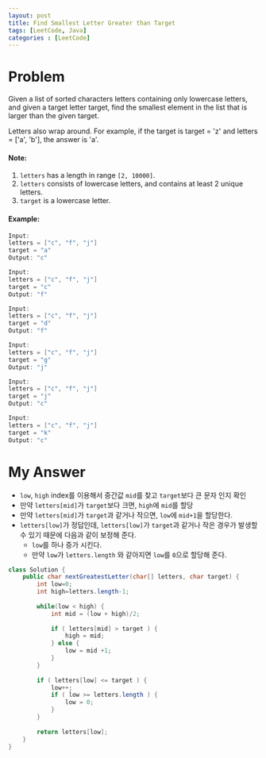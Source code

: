 ```yaml
---
layout: post
title: Find Smallest Letter Greater than Target
tags: [LeetCode, Java]
categories : [LeetCode]
---
```


# Problem

Given a list of sorted characters letters containing only lowercase letters, and given a target letter target, find the smallest element in the list that is larger than the given target.

Letters also wrap around. For example, if the target is target = 'z' and letters = ['a', 'b'], the answer is 'a'.

#### Note:

1. `letters` has a length in range `[2, 10000]`.
2. `letters` consists of lowercase letters, and contains at least 2 unique letters.
3. `target` is a lowercase letter.

#### Example:

```swift
Input:
letters = ["c", "f", "j"]
target = "a"
Output: "c"

Input:
letters = ["c", "f", "j"]
target = "c"
Output: "f"

Input:
letters = ["c", "f", "j"]
target = "d"
Output: "f"

Input:
letters = ["c", "f", "j"]
target = "g"
Output: "j"

Input:
letters = ["c", "f", "j"]
target = "j"
Output: "c"

Input:
letters = ["c", "f", "j"]
target = "k"
Output: "c"
```


# My Answer

* `low`, `high` index를 이용해서 중간값 `mid`를 찾고 `target`보다 큰 문자 인지 확인
* 만약 `letters[mid]`가 `target`보다 크면, `high`에 `mid`를 할당
* 만약 `letters[mid]`가 `target`과 같거나 작으면, `low`에 `mid+1`을 할당한다.
* `letters[low]`가 정답인데, `letters[low]`가 `target`과 같거나 작은 경우가 발생할 수 있기 때문에 다음과 같이 보정해 준다.
  * `low`를 하나 증가 시킨다.
  * 만약 `low`가 `letters.length` 와 같아지면 `low`를 `0`으로 할당해 준다. 
  
```java
class Solution {
    public char nextGreatestLetter(char[] letters, char target) {
        int low=0;
        int high=letters.length-1;
        
        while(low < high) {
            int mid = (low + high)/2;
            
            if ( letters[mid] > target ) {
                high = mid;
            } else {
                low = mid +1;
            }            
        }
        
        if ( letters[low] <= target ) {
            low++;
            if ( low >= letters.length ) {
                low = 0;
            }
        }
        
        return letters[low];
    }
}
```